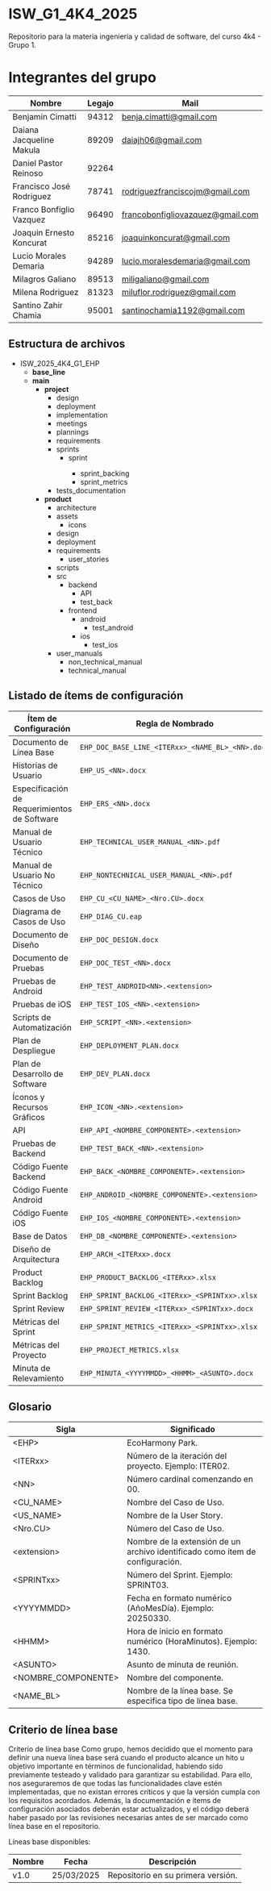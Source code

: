 # ISW_G1_4K4_2025
Repositorio para la materia ingenieria y calidad de software, del curso 4k4 - Grupo 1.

# Integrantes del grupo
| Nombre | Legajo | Mail
| ------------ | ------------ | ------------ | 
| Benjamin Cimatti | 94312 | benja.cimatti@gmail.com |
| Daiana Jacqueline Makula | 89209 | daiajh06@gmail.com |
| Daniel Pastor Reinoso | 92264 |  | 
| Francisco José Rodriguez | 78741 | rodriguezfranciscojm@gmail.com |
| Franco Bonfiglio Vazquez | 96490 | francobonfigliovazquez@gmail.com | 
| Joaquin Ernesto Koncurat | 85216 | joaquinkoncurat@gmail.com |
| Lucio Morales Demaria | 94289 | lucio.moralesdemaria@gmail.com | 
| Milagros Galiano | 89513 | miligaliano@gmail.com |
| Milena Rodriguez | 81323 | miluflor.rodriguez@gmail.com |
| Santino Zahir Chamia | 95001 | santinochamia1192@gmail.com | 

## Estructura de archivos
- ISW_2025_4K4_G1_EHP
  - **base_line**
  - **main**
    - **project**
      - design
      - deployment
      - implementation
      - meetings
      - plannings
      - requirements
      - sprints
        - sprint<NN>
          - sprint_backing
          - sprint_metrics
      - tests_documentation
    - **product**
      - architecture
      - assets
        - icons
      - design
      - deployment
      - requirements
        - user_stories
      - scripts
      - src
        - backend
          - API
          - test_back
        - frontend
          - android
            - test_android
          - ios
            - test_ios
      - user_manuals
        - non_technical_manual
        - technical_manual
  

## Listado de ítems de configuración

| Ítem de Configuración | Regla de Nombrado | Ubicación Física | Tipo de Ítem |
|-----------------------|------------------|------------------|--------------|
| Documento de Línea Base | `EHP_DOC_BASE_LINE_<ITERxx>_<NAME_BL>_<NN>.docx` | `base_line/` | Iteración |
| Historias de Usuario | `EHP_US_<NN>.docx` | `main/product/requirements/user_stories/` | Producto |
| Especificación de Requerimientos de Software | `EHP_ERS_<NN>.docx` | `main/project/requirements/` | Proyecto |
| Manual de Usuario Técnico | `EHP_TECHNICAL_USER_MANUAL_<NN>.pdf` | `main/product/user_manuals/technical_manuals/` | Producto |
| Manual de Usuario No Técnico | `EHP_NONTECHNICAL_USER_MANUAL_<NN>.pdf` | `main/product/user_manuals/non_technical_manuals/` | Producto |
| Casos de Uso | `EHP_CU_<CU_NAME>_<Nro.CU>.docx` | `main/product/requirements/` | Producto |
| Diagrama de Casos de Uso | `EHP_DIAG_CU.eap` | `main/product/requirements/` | Producto |
| Documento de Diseño | `EHP_DOC_DESIGN.docx` | `main/product/design/` | Producto |
| Documento de Pruebas | `EHP_DOC_TEST_<NN>.docx` | `main/project/tests_documentation/` | Iteración |
| Pruebas de Android | `EHP_TEST_ANDROID<NN>.<extension>` | `main/src/frontend/android/test_android/` | Iteración |
| Pruebas de iOS | `EHP_TEST_IOS_<NN>.<extension>` | `main/src/frontend/ios/test_ios/` | Iteración |
| Scripts de Automatización | `EHP_SCRIPT_<NN>.<extension>` | `main/product/scripts/` | Producto |
| Plan de Despliegue | `EHP_DEPLOYMENT_PLAN.docx` | `main/project/deployment/` | Proyecto |
| Plan de Desarrollo de Software | `EHP_DEV_PLAN.docx` | `main/project/plannings/` | Proyecto |
| Íconos y Recursos Gráficos | `EHP_ICON_<NN>.<extension>` | `main/assets/icons/` | Producto |
| API | `EHP_API_<NOMBRE_COMPONENTE>.<extension>` | `main/src/backend/API/` | Producto |
| Pruebas de Backend | `EHP_TEST_BACK_<NN>.<extension>` | `main/src/backend/test_back/` | Iteración |
| Código Fuente Backend | `EHP_BACK_<NOMBRE_COMPONENTE>.<extension>` | `main/src/backend/` | Producto |
| Código Fuente Android | `EHP_ANDROID_<NOMBRE_COMPONENTE>.<extension>` | `main/src/frontend/android/` | Producto |
| Código Fuente iOS | `EHP_IOS_<NOMBRE_COMPONENTE>.<extension>` | `main/src/frontend/ios/` | Producto |
| Base de Datos | `EHP_DB_<NOMBRE_COMPONENTE>.<extension>` | `main/src/db/` | Producto |
| Diseño de Arquitectura | `EHP_ARCH_<ITERxx>.docx` | `main/design/architecture/` | Proyecto |
| Product Backlog | `EHP_PRODUCT_BACKLOG_<ITERxx>.xlsx` | `main/project/plannings/` | Proyecto |
| Sprint Backlog | `EHP_SPRINT_BACKLOG_<ITERxx>_<SPRINTxx>.xlsx` | `main/sprints/sprint_<NN>/sprint_backlog/` | Iteración |
| Sprint Review | `EHP_SPRINT_REVIEW_<ITERxx>_<SPRINTxx>.docx` | `main/meetings/` | Iteración |
| Métricas del Sprint | `EHP_SPRINT_METRICS_<ITERxx>_<SPRINTxx>.xlsx` | `sprints/sprint_<NN>/sprint_metrics/` | Iteración |
| Métricas del Proyecto | `EHP_PROJECT_METRICS.xlsx` | `main/project/plannings/` | Proyecto |
| Minuta de Relevamiento | `EHP_MINUTA_<YYYYMMDD>_<HHMM>_<ASUNTO>.docx` | `main/meetings/` | Iteración |



## Glosario
| Sigla| Significado |
| ------------ | ------------ |
| \<EHP\> | EcoHarmony Park. |
| \<ITERxx\> | Número de la iteración del proyecto. Ejemplo: ITER02. |
| \<NN\> | Número cardinal comenzando en 00. |
| \<CU_NAME\> | Nombre del Caso de Uso. |
| \<US_NAME\> | Nombre de la User Story. |
| \<Nro.CU\> | Número del Caso de Uso. |
| \<extension\> | Nombre de la extensión de un archivo identificado como ítem de configuración. |
| \<SPRINTxx\> | Número del Sprint. Ejemplo: SPRINT03. |
| \<YYYYMMDD\> | Fecha en formato numérico (AñoMesDía). Ejemplo: 20250330. |
| \<HHMM\> | Hora de inicio en formato numérico (HoraMinutos). Ejemplo: 1430. |
| \<ASUNTO\> | Asunto de minuta de reunión. |
| \<NOMBRE_COMPONENTE\> | Nombre del componente. |
| \<NAME_BL\> | Nombre de la línea base. Se especifica tipo de línea base. |


## Criterio de línea base

Criterio de línea base
Como grupo, hemos decidido que el momento para definir una nueva línea base será cuando el producto alcance un hito u objetivo importante en términos de funcionalidad, habiendo sido previamente testeado y validado para garantizar su estabilidad. Para ello, nos aseguraremos de que todas las funcionalidades clave estén implementadas, que no existan errores críticos y que la versión cumpla con los requisitos acordados. Además, la documentación e items de configuración asociados deberán estar actualizados, y el código deberá haber pasado por las revisiones necesarias antes de ser marcado como línea base en el repositorio.


Líneas base disponibles: 

| Nombre | Fecha | Descripción
| ------------ | ------------ | ------------ | 
| v1.0 | 25/03/2025 | Repositorio en su primera versión. | 




